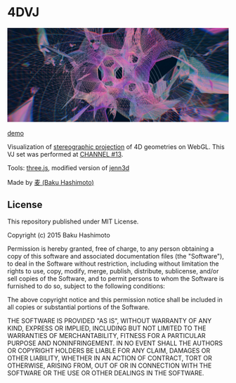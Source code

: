 # 4DVJ

![](./main/public/img/4dvj_0.jpg)

[demo](http://s.baku89.com/4dvj/)

Visualization of [stereographic projection](https://en.wikipedia.org/wiki/Stereographic_projection) of 4D geometries on WebGL.
This VJ set was performed at [CHANNEL #13](https://www.super-deluxe.com/room/4021/).


Tools: [three.js](http://threejs.org/), modified version of [jenn3d](http://www.jenn3d.org)

Made by [麦 (Baku Hashimoto)](http://baku89.com)


## License

This repository published under MIT License.

Copyright (c) 2015 Baku Hashimoto

Permission is hereby granted, free of charge, to any person obtaining a copy
of this software and associated documentation files (the "Software"), to deal
in the Software without restriction, including without limitation the rights
to use, copy, modify, merge, publish, distribute, sublicense, and/or sell
copies of the Software, and to permit persons to whom the Software is
furnished to do so, subject to the following conditions:

The above copyright notice and this permission notice shall be included in
all copies or substantial portions of the Software.


THE SOFTWARE IS PROVIDED "AS IS", WITHOUT WARRANTY OF ANY KIND, EXPRESS OR
IMPLIED, INCLUDING BUT NOT LIMITED TO THE WARRANTIES OF MERCHANTABILITY,
FITNESS FOR A PARTICULAR PURPOSE AND NONINFRINGEMENT.  IN NO EVENT SHALL THE
AUTHORS OR COPYRIGHT HOLDERS BE LIABLE FOR ANY CLAIM, DAMAGES OR OTHER
LIABILITY, WHETHER IN AN ACTION OF CONTRACT, TORT OR OTHERWISE, ARISING FROM,
OUT OF OR IN CONNECTION WITH THE SOFTWARE OR THE USE OR OTHER DEALINGS IN
THE SOFTWARE.